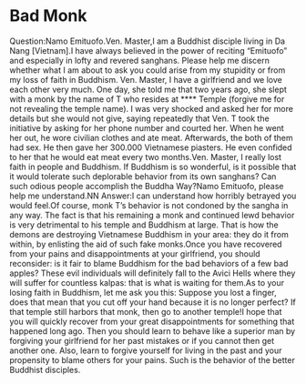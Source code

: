 # Bad Monk

Question:Namo Emituofo.Ven. Master,I am a Buddhist disciple living in Da Nang [Vietnam].​I have always believed in the power of reciting “Emituofo” and especially in lofty and revered sanghans. Please help me discern whether what I am about to ask you could arise from my stupidity or from my loss of faith in Buddhism.      Ven. Master, I have a girlfriend and we love each other very much. One day, she told me that two years ago, she slept with a monk by the name of T who resides at **** Temple (forgive me for not revealing the temple name). I was very shocked and asked her for more details but she would not give, saying repeatedly that Ven. T took the initiative by asking for her phone number and courted her. When he went her out, he wore civilian clothes and ate meat. Afterwards, the both of them had sex. He then gave her 300.000 Vietnamese piasters. He even confided to her that he would eat meat every two months.Ven. Master, I really lost faith in people and Buddhism. If Buddhism is so wonderful, is it possible that it would tolerate such deplorable behavior from its own sanghans? Can such odious people accomplish the Buddha Way?Namo Emituofo, please help me understand.​NN  Answer:I can understand how horribly betrayed you would feel.Of course, monk T’s behavior is not condoned by the sangha in any way. The fact is that his remaining a monk and continued lewd behavior is very detrimental to his temple and Buddhism at large. That is how the demons are destroying Vietnamese Buddhism in your area: they do it from within, by enlisting the aid of such fake monks.Once you have recovered from your pains and disappointments at your girlfriend, you should reconsider: is it fair to blame Buddhism for the bad behaviors of a few bad apples? These evil individuals will definitely fall to the Avici Hells where they will suffer for countless kalpas: that is what is waiting for them.As to your losing faith in Buddhism, let me ask you this: Suppose you lost a finger, does that mean that you cut off your hand because it is no longer perfect? If that temple still harbors that monk, then go to another temple!I hope that you will quickly recover from your great disappointments for something that happened long ago. Then you should learn to behave like a superior man by forgiving your girlfriend for her past mistakes or if you cannot then get another one. Also, learn to forgive yourself for living in the past and your propensity to blame others for your pains. Such is the behavior of the better Buddhist disciples.